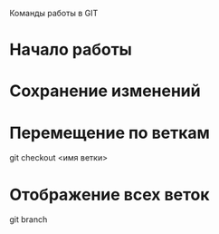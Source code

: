 Команды работы в GIT

# Начало работы

# Сохранение изменений

# Перемещение по веткам

git checkout <имя ветки>

# Отображение всех веток

git branch



